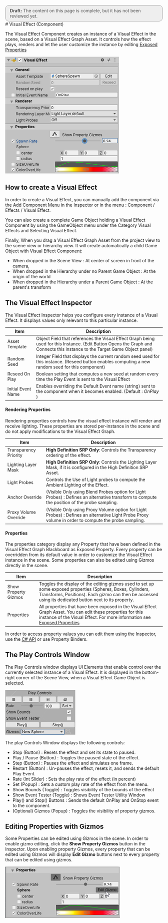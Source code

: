 <div style="border: solid 1px #999; border-radius:12px; background-color:#EEE; padding: 8px; padding-left:14px; color: #555; font-size:14px;"><b>Draft:</b> The content on this page is complete, but it has not been reviewed yet.</div>
# Visual Effect (Component)

The Visual Effect Component creates an instance of a Visual Effect in the scene, based on a Visual Effect Graph Asset. It controls how the effect plays, renders and let the user customize the instance by editing [Exposed Properties](PropertiesAndBlackboard.md#exposed-properties)

![Visual Effect Component](Images/VisualEffectComponent.png)

## How to create a Visual Effect

In order to create a Visual Effect, you can manually add the component via the Add Component Menu in the Inspector or in the menu : Component / Effects / Visual Effect. 

You can also create a complete Game Object holding a Visual Effect Component by using the GameObject menu under the Category Visual Effects and Selecting Visual Effect.

Finally, When you drag a Visual Effect Graph Asset from the project view to the scene view or hierarchy view. It will create automatically a child Game Object with Visual Effect Component:

* When dropped in the Scene View : At center of screen in front of the camera, 
* When dropped in the Hierarchy under no Parent Game Object : At  the origin of the world 
* When dropped in the Hierarchy under a Parent Game Object : At the parent's transform

## The Visual Effect Inspector

The Visual Effect Inspector helps you configure every instance of a Visual Effect. It displays values only relevant to this particular instance.

| Item               | Description                                                  |
| ------------------ | ------------------------------------------------------------ |
| Asset Template     | Object Field that references the Visual Effect Graph being used for this Instance. (Edit Button Opens the Graph and Connects this instance to the Target Game Object panel) |
| Random Seed        | Integer Field that displays the current random seed used for this instance. (Reseed button enables computing a new random seed for this component) |
| Reseed On Play     | Boolean setting that computes a new seed at random every time the Play Event is sent to the Visual Effect |
| Initial Event Name | Enables overriding the Default Event name (string) sent to the component when it becomes enabled. (Default : *OnPlay* ) |

#### Rendering Properties

Rendering properties controls how the visual effect instance will render and receive lighting. These properties are stored per-instance in the scene and do not apply modifications to the Visual Effect Graph.

| Item                  | Description                                                  |
| --------------------- | ------------------------------------------------------------ |
| Transparency Priority | **High Definition SRP Only**: Controls the Transparency ordering of the effect. |
| Lighting Layer Mask   | **High Definition SRP Only**: Controls the Lighting Layer Mask, if it is configured in the High Definition SRP Asset. |
| Light Probes          | Controls the Use of Light probes to compute the Ambient Lighting of the Effect. |
| Anchor Override       | (Visible Only using Blend Probes option for Light Probes) : Defines an alternative transform to compute the position of the probe sampling. |
| Proxy Volume Override | (Visible Only using Proxy Volume option for Light Probes) : Defines an alternative Light Probe Proxy volume in order to compute the probe sampling. |

#### Properties

The properties category display any Property that have been defined in the Visual Effect Graph Blackboard as Exposed Property. Every property can be overridden from its default value in order to customize the Visual Effect instance in the scene. Some properties can also be edited using Gizmos directly in the scene.

| Item                 | Description                                                  |
| -------------------- | ------------------------------------------------------------ |
| Show Property Gizmos | Toggles the display of the editing gizmos used to set up some exposed properties (Spheres, Boxes, Cylinders, Transforms, Positions). Each gizmo can then be accessed using its dedicated button next to its property. |
| Properties           | All properties that have been exposed in the Visual Effect Graph Asset.  You can edit these properties for this instance of the Visual Effect. For more information see [Exposed Properties](Blackboard.md#exposed-properties-in-inspector) |

In order to access property values you can edit them using the Inspector, use the [C# API](https://docs.unity3d.com/2019.3/Documentation/ScriptReference/VFX.VisualEffect.html) or use Property Binders.

## The Play Controls Window

The Play Controls window displays UI Elements that enable control over the currently selected instance of a Visual Effect. It is displayed in the bottom-right corner of the Scene View, when a Visual Effect Game Object is selected.

![](Images/PlayControls.png)

The play Controls Window displays the following controls:

* Stop (Button) : Resets the effect and set its state to paused.
* Play / Pause (Button) : Toggles the paused state of the effect.
* Step (Button) : Pauses the effect and simulates one frame.
* Restart (Button) : Un-pauses the effect, resets it, and sends the default Play Event.
* Rate (Int Slider) : Sets the play rate of the effect (in percent)
* Set (Popup) : Sets a custom play rate of the effect from the menu.
* Show Bounds (Toggle) : Toggles visibility of the bounds of the effect
* Show Event Tester (Toggle) : Shows Event Tester Utility Window
* Play() and Stop() Buttons : Sends the default OnPlay and OnStop event to the component.
* (Optional) Gizmos (Popup) : Toggles the visibility of property gizmos.

## Editing Properties with Gizmos

Some Properties can be edited using Gizmos in the scene. In order to enable gizmo editing, click the **Show Property Gizmos** button in the Inspector. Upon enabling property Gizmos, every property that can be edited using Gizmos will display **Edit Gizmo** buttons next to every property that can be edited using gizmos.

![Property Gizmos Inspector](Images/PropertyGizmosInspector.png)